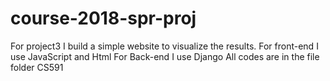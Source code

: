 # course-2018-spr-proj

For project3 I build a simple website to visualize the results. 
For front-end I use JavaScript and Html
For Back-end I use Django
All codes are in the file folder CS591
